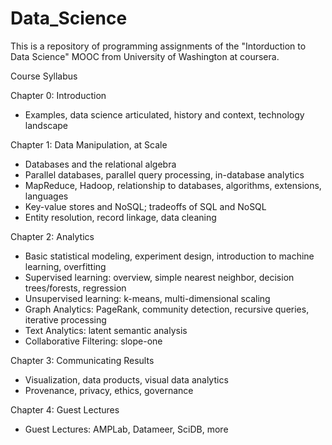 Data_Science
============

This is a repository of programming assignments of the "Intorduction to Data Science" MOOC from University of Washington at coursera.

Course Syllabus

Chapter 0: Introduction 
  - Examples, data science articulated, history and context, technology landscape

Chapter 1: Data Manipulation, at Scale
  - Databases and the relational algebra  
  - Parallel databases, parallel query processing, in-database analytics 
  - MapReduce, Hadoop, relationship to databases, algorithms, extensions, languages  
  - Key-value stores and NoSQL; tradeoffs of SQL and NoSQL
  - Entity resolution, record linkage, data cleaning

Chapter 2: Analytics 
  - Basic statistical modeling, experiment design, introduction to machine learning, overfitting
  - Supervised learning: overview, simple nearest neighbor, decision trees/forests, regression 
  - Unsupervised learning: k-means, multi-dimensional scaling  
  - Graph Analytics: PageRank, community detection, recursive queries, iterative processing  
  - Text Analytics: latent semantic analysis  
  - Collaborative Filtering: slope-one

Chapter 3: Communicating Results 
  - Visualization, data products, visual data analytics  
  - Provenance, privacy, ethics, governance 

Chapter 4: Guest Lectures
  - Guest Lectures: AMPLab, Datameer, SciDB, more 
